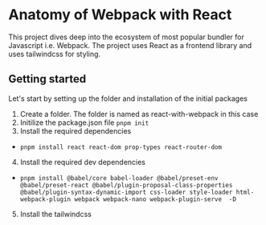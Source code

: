 # Anatomy of Webpack with React
This project dives deep into the ecosystem of most popular bundler for Javascript i.e. Webpack. The project uses React as a frontend library and uses tailwindcss for styling. 

## Getting started
Let's start by setting up the folder and installation of the initial packages
1. Create a folder. The folder is named as react-with-webpack in this case
2. Initilize the package.json file  `pnpm init`
3. Install the required dependencies 
  - `pnpm install react react-dom prop-types react-router-dom`
4. Install the required dev dependencies
  - `pnpm install @babel/core babel-loader @babel/preset-env @babel/preset-react @babel/plugin-proposal-class-properties @babel/plugin-syntax-dynamic-import css-loader style-loader html-webpack-plugin webpack webpack-nano webpack-plugin-serve  -D`
5. Install the tailwindcss